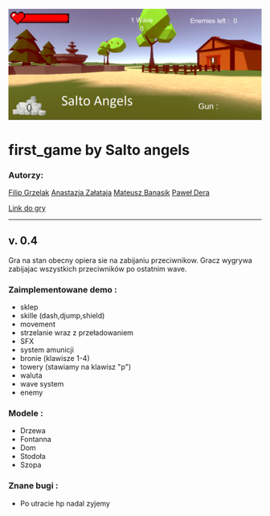 ![cover](./Cover/coverPhoto.PNG)

# first_game by Salto angels
### Autorzy:
[Filip Grzelak](https://github.com/filipgrzelak)
[Anastazja Załataja](https://github.com/Bananasa)
[Mateusz Banasik](https://github.com/kilifux)
[Paweł Dera](https://github.com/Rejwel)

[Link do gry](https://drive.google.com/drive/folders/1iIM1e2dCnZIbMTmhUjMNdBpNJc5fkVYt?usp=sharing")

-------------------------------------------------------------

## v. 0.4

Gra na stan obecny opiera sie na zabijaniu przeciwnikow. Gracz wygrywa
zabijajac wszystkich przeciwników po ostatnim wave.

### Zaimplementowane demo :
- sklep
- skille (dash,djump,shield) 
- movement 
- strzelanie wraz z przeładowaniem 
- SFX 
- system amunicji 
- bronie (klawisze 1-4) 
- towery (stawiamy na klawisz "p")
- waluta 
- wave system 
- enemy 

### Modele :
- Drzewa 
- Fontanna
- Dom 
- Stodoła 
- Szopa 


### Znane bugi : 
- Po utracie hp nadal zyjemy


